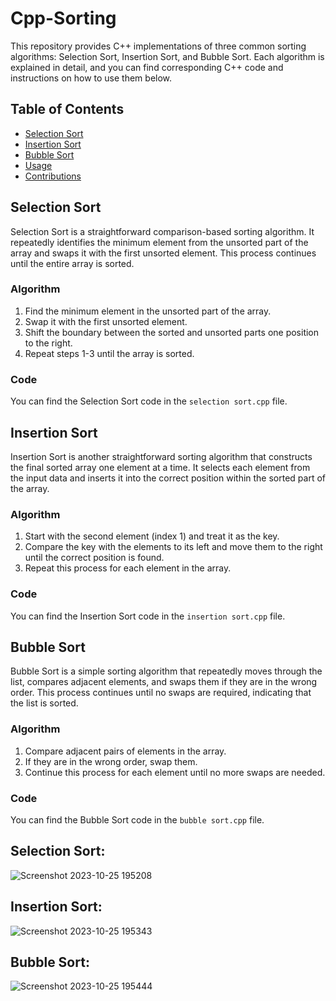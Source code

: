 # Cpp-Sorting

This repository provides C++ implementations of three common sorting algorithms: Selection Sort, Insertion Sort, and Bubble Sort. Each algorithm is explained in detail, and you can find corresponding C++ code and instructions on how to use them below.

## Table of Contents
- [Selection Sort](#selection-sort)
- [Insertion Sort](#insertion-sort)
- [Bubble Sort](#bubble-sort)
- [Usage](#usage)
- [Contributions](#contributions)

## Selection Sort

Selection Sort is a straightforward comparison-based sorting algorithm. It repeatedly identifies the minimum element from the unsorted part of the array and swaps it with the first unsorted element. This process continues until the entire array is sorted.

### Algorithm

1. Find the minimum element in the unsorted part of the array.
2. Swap it with the first unsorted element.
3. Shift the boundary between the sorted and unsorted parts one position to the right.
4. Repeat steps 1-3 until the array is sorted.

### Code
You can find the Selection Sort code in the `selection sort.cpp` file.

## Insertion Sort

Insertion Sort is another straightforward sorting algorithm that constructs the final sorted array one element at a time. It selects each element from the input data and inserts it into the correct position within the sorted part of the array.

### Algorithm

1. Start with the second element (index 1) and treat it as the key.
2. Compare the key with the elements to its left and move them to the right until the correct position is found.
3. Repeat this process for each element in the array.

### Code
You can find the Insertion Sort code in the `insertion sort.cpp` file.

## Bubble Sort

Bubble Sort is a simple sorting algorithm that repeatedly moves through the list, compares adjacent elements, and swaps them if they are in the wrong order. This process continues until no swaps are required, indicating that the list is sorted.

### Algorithm

1. Compare adjacent pairs of elements in the array.
2. If they are in the wrong order, swap them.
3. Continue this process for each element until no more swaps are needed.

### Code
You can find the Bubble Sort code in the `bubble sort.cpp` file.

## Selection Sort:
![Screenshot 2023-10-25 195208](https://github.com/Arjun378/Cpp-Sorting/assets/74441883/61beec40-a3d4-4f34-a0ae-51e090ec55fa)

## Insertion Sort:
![Screenshot 2023-10-25 195343](https://github.com/Arjun378/Cpp-Sorting/assets/74441883/966f4511-f0e9-4f0a-99d4-7b59411b994d)

## Bubble Sort:
![Screenshot 2023-10-25 195444](https://github.com/Arjun378/Cpp-Sorting/assets/74441883/f4cb1e84-53f4-4fdb-b6db-0675f42f2b3b)
